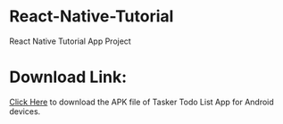# React-Native-Tutorial

React Native Tutorial App Project

# Download Link:

[Click Here](https://drive.google.com/file/d/1E6iM6BdQ7Y1V7CFFQTFGBCWnM8dK128r/view) to download the APK file of Tasker Todo List App for Android devices.
